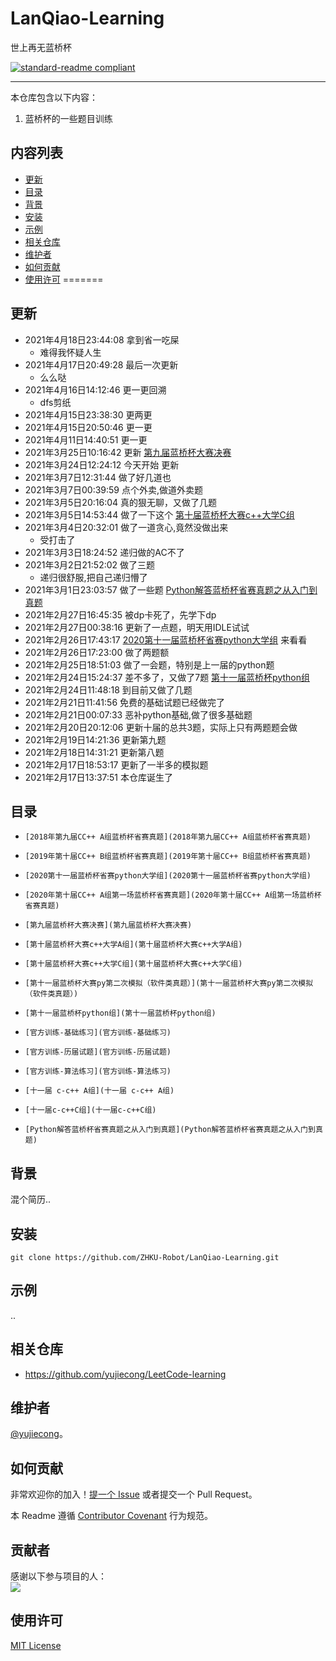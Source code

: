 
# LanQiao-Learning

世上再无蓝桥杯

[![standard-readme compliant](https://img.shields.io/badge/readme%20style-standard-brightgreen.svg?style=flat-square)](.)

***

本仓库包含以下内容：

1. 蓝桥杯的一些题目训练

## 内容列表

- [更新](#更新)
- [目录](#目录)
- [背景](#背景)
- [安装](#安装)
- [示例](#示例)
- [相关仓库](#相关仓库)
- [维护者](#维护者)
- [如何贡献](#如何贡献)
- [使用许可](#使用许可)
=======

## 更新
- 2021年4月18日23:44:08 拿到省一吃屎
    - 难得我怀疑人生
- 2021年4月17日20:49:28 最后一次更新
    - 么么哒
- 2021年4月16日14:12:46 更一更回溯 
    - dfs剪纸
- 2021年4月15日23:38:30 更两更
- 2021年4月15日20:50:46 更一更
- 2021年4月11日14:40:51 更一更
- 2021年3月25日10:16:42 更新 [第九届蓝桥杯大赛决赛](第九届蓝桥杯大赛决赛) 
- 2021年3月24日12:24:12 今天开始 更新
- 2021年3月7日12:31:44 做了好几道也
- 2021年3月7日00:39:59 点个外卖,做道外卖题
- 2021年3月5日20:16:04 真的狠无聊，又做了几题
- 2021年3月5日14:53:44 做了一下这个  [第十届蓝桥杯大赛c++大学C组](第十届蓝桥杯大赛c++大学C组) 
- 2021年3月4日20:32:01 做了一道贪心,竟然没做出来
    - 受打击了
- 2021年3月3日18:24:52 递归做的AC不了 
- 2021年3月2日21:52:02 做了三题
    - 递归很舒服,把自己递归懵了
- 2021年3月1日23:03:57 做了一些题 [Python解答蓝桥杯省赛真题之从入门到真题](Python解答蓝桥杯省赛真题之从入门到真题) 
- 2021年2月27日16:45:35 被dp卡死了，先学下dp
- 2021年2月27日00:38:16 更新了一点题，明天用IDLE试试
- 2021年2月26日17:43:17  [2020第十一届蓝桥杯省赛python大学组](2020第十一届蓝桥杯省赛python大学组) 来看看
- 2021年2月26日17:23:00 做了两题额
- 2021年2月25日18:51:03 做了一会题，特别是上一届的python题
- 2021年2月24日15:24:37 差不多了，又做了7题 [第十一届蓝桥杯python组](第十一届蓝桥杯python组) 
- 2021年2月24日11:48:18 到目前又做了几题
- 2021年2月21日11:41:56 免费的基础试题已经做完了
- 2021年2月21日00:07:33 恶补python基础,做了很多基础题
- 2021年2月20日20:12:06 更新十届的总共3题，实际上只有两题题会做
- 2021年2月19日14:21:36 更新第九题
- 2021年2月18日14:31:21 更新第八题
- 2021年2月17日18:53:17 更新了一半多的模拟题
- 2021年2月17日13:37:51 本仓库诞生了

## 目录

-     [2018年第九届CC++ A组蓝桥杯省赛真题](2018年第九届CC++ A组蓝桥杯省赛真题) 
-     [2019年第十届CC++ B组蓝桥杯省赛真题](2019年第十届CC++ B组蓝桥杯省赛真题) 
-     [2020第十一届蓝桥杯省赛python大学组](2020第十一届蓝桥杯省赛python大学组) 
-     [2020年第十届CC++ A组第一场蓝桥杯省赛真题](2020年第十届CC++ A组第一场蓝桥杯省赛真题) 
-     [第九届蓝桥杯大赛决赛](第九届蓝桥杯大赛决赛) 
-     [第十届蓝桥杯大赛c++大学A组](第十届蓝桥杯大赛c++大学A组) 
-     [第十届蓝桥杯大赛c++大学C组](第十届蓝桥杯大赛c++大学C组) 
-     [第十一届蓝桥杯大赛py第二次模拟（软件类真题）](第十一届蓝桥杯大赛py第二次模拟（软件类真题）) 
-     [第十一届蓝桥杯python组](第十一届蓝桥杯python组) 
-     [官方训练-基础练习](官方训练-基础练习) 
-     [官方训练-历届试题](官方训练-历届试题) 
-     [官方训练-算法练习](官方训练-算法练习) 
-     [十一届 c-c++ A组](十一届 c-c++ A组) 
-     [十一届c-c++C组](十一届c-c++C组) 
-     [Python解答蓝桥杯省赛真题之从入门到真题](Python解答蓝桥杯省赛真题之从入门到真题) 

## 背景

混个简历..

## 安装

```
git clone https://github.com/ZHKU-Robot/LanQiao-Learning.git
```

## 示例

..

## 相关仓库

- https://github.com/yujiecong/LeetCode-learning

## 维护者

[@yujiecong](https://github.com/yujiecong)。

## 如何贡献

非常欢迎你的加入！[提一个 Issue](./issues/new) 或者提交一个 Pull Request。

本 Readme 遵循 [Contributor Covenant](http://contributor-covenant.org/version/1/3/0/) 行为规范。

## 贡献者


感谢以下参与项目的人：  
<a href="graphs/contributors"><img src="https://avatars2.githubusercontent.com/u/44287052?s=60&amp;v=4" /></a>

## 使用许可
[MIT License](./LICENSE)